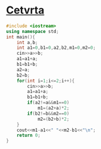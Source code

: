 # [Cetvrta](https://open.kattis.com/problems/cetvrta)
```cpp
#include <iostream>
using namespace std;
int main(){
	int a,b;
	int a1=0,b1=0,a2,b2,m1=0,m2=0;
	cin>>a>>b;
	a1=a1+a;
	b1=b1+b;
	a2=a;
	b2=b;
	for(int i=1;i<=2;i++){
		cin>>a>>b;
		a1=a1+a;
		b1=b1+b;
		if(a2!=a&&m1==0)
			m1=(a2+a)*2;
		if(b2!=b&&m2==0)
			m2=(b2+b)*2;
	}
	cout<<m1-a1<<" "<<m2-b1<<"\n";
	return 0;
}

```
